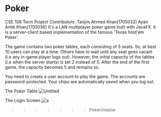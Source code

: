# Poker
CSE 108 Term Project
Contributors:
Tanjim Ahmed Khan(1705032)
Ayan Antik Khan(1705036)
It's a LAN multiplayer poker game built with JavaFX. It is a server-client based implementation of the famous 'Texas hold'em Poker'.

The game contains two poker tables, each consisting of 5 seats. So, at best 10 users can play at a time. Others have to wait until
any seat goes vacant (i.e any in-game player logs out). However, the initial capacity of the tables (i.e when the server starts) is
set 2 instead of 5. After the end of the first game, the capacity becomes 5 and remains so.

You need to create a user account to play the game. The accounts are password-protected. Your chips are automatically saved when 
you log out.

The Poker Table
![Untitled](https://user-images.githubusercontent.com/45909948/56754444-df4f5700-67ae-11e9-8013-392c97ae3f48.png)

The Login Screen
![a](https://user-images.githubusercontent.com/45909948/56754494-0443ca00-67af-11e9-9f33-745d9819c0f1.png)

>>>>>>> Poker/master

